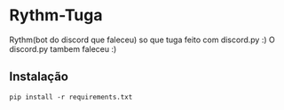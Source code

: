 # Rythm-Tuga
Rythm(bot do discord que faleceu) so que tuga feito com discord.py :)
O discord.py tambem faleceu :)
## Instalação
```
pip install -r requirements.txt
```


